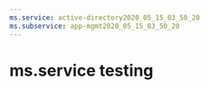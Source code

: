 ```yaml
---
ms.service: active-directory2020_05_15_03_50_20
ms.subservice: app-mgmt2020_05_15_03_50_20
---
```

 # ms.service testing